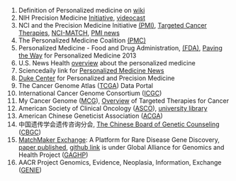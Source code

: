 1. Definition of Personalized medicine on [wiki](https://en.wikipedia.org/wiki/Personalized_medicine)
2. NIH Precision Medicine [Initiative](http://www.nih.gov/precisionmedicine), [videocast](http://videocast.nih.gov/)
3. NCI and the Precision Medicine Initiative [(PMI)](http://www.cancer.gov/research/key-initiatives/precision-medicine), [Targeted Cancer Therapies](http://www.cancer.gov/about-cancer/treatment/types/targeted-therapies/targeted-therapies-fact-sheet), [NCI-MATCH](http://www.cancer.gov/about-cancer/treatment/clinical-trials/nci-supported/nci-match), [PMI news](http://www.cancer.gov/news-events/cancer-currents-blog/2015/precision-medicine-initiative-2016)
4. The Personalized Medicine Coalition [(PMC)](http://personalizedmedicinecoalition.org/Education/Overview)
5. Personalized Medicine - Food and Drug Administration, [(FDA)](http://www.fda.gov/scienceresearch/specialtopics/personalizedmedicine/default.htm), [Paving the Way](http://www.fda.gov/downloads/scienceresearch/specialtopics/personalizedmedicine/ucm372421.pdf) for Personalized Medicine 2013
6. U.S. News Health [overview](http://health.usnews.com/health-conditions/cancer/personalized-medicine/overview) about the personalized medicine 
7. Sciencedaily link for [Personalized Medicine News](http://www.sciencedaily.com/news/health_medicine/personalized_medicine/)
8. [Duke Center](http://dukepersonalizedmedicine.org/) for Personalized and Precision Medicine
9. The Cancer Genome Atlas ([TCGA](https://tcga-data.nci.nih.gov/tcga/tcgaDataType.jsp)) Data Portal 
10. International Cancer Genome Consortium ([ICGC](https://dcc.icgc.org/))
11. My Cancer Genome ([MCG](http://www.mycancergenome.org/)), [Overview](http://www.mycancergenome.org/content/molecular-medicine/overview-of-targeted-therapies-for-cancer/) of Targeted Therapies for Cancer
12. American Society of Clinical Oncology ([ASCO](http://www.asco.org/)), [university library](http://meetinglibrary.asco.org/)
13. American Chinese Geneticist Association ([ACGA](http://www.360zhyx.com/home-research-index-rid-51013.shtml))
14. 中国遗传学会遗传咨询分会, [The Chinese Board of Genetic Counseling](http://www.cbgc.org.cn/profile/) ([CBGC](http://www.cbgc.org.cn/ucenter/))
15. [MatchMaker Exchange](http://www.matchmakerexchange.org/): A Platform for Rare Disease Gene Discovery, [paper published](http://onlinelibrary.wiley.com/doi/10.1002/humu.22858/full), [github link](https://github.com/ga4gh/mme-apis) is under Global Alliance for Genomics and Health Project ([GAGHP](https://github.com/MatchmakerExchange))
16. AACR Project Genomics, Evidence, Neoplasia, Information, Exchange ([GENIE](http://www.aacr.org/Newsroom/Pages/News-Release-Detail.aspx?ItemID=781#.VkeIGnarSUl))
